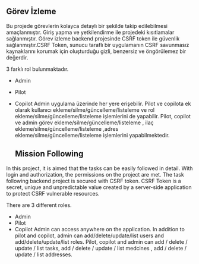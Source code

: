 ## Görev İzleme

Bu projede görevlerin kolayca detaylı bir şekilde takip edilebilmesi amaçlanmıştır. Giriş yapma ve yetkilendirme ile projedeki kısıtlamalar sağlanmıştır. Görev izleme backend projesinde CSRF token ile güvenlik sağlanmıştır.CSRF Token, sunucu taraflı bir uygulamanın CSRF savunmasız kaynaklarını korumak için oluşturduğu gizli, benzersiz ve öngörülemez bir değerdir.

3 farklı rol bulunmaktadır.
+ Admin
+ Pilot
+ Copilot
  Admin uygulama üzerinde her yere erişebilir. Pilot ve copilota ek olarak kullanıcı ekleme/silme/güncelleme/listeleme ve rol ekleme/silme/güncelleme/listeleme işlemlerini de yapabilir. Pilot, copilot ve admin görev ekleme/silme/güncelleme/listeleme , ilaç ekleme/silme/güncelleme/listeleme ,adres ekleme/silme/güncelleme/listeleme işlemlerini yapabilmektedir.

  ## Mission Following

In this project, it is aimed that the tasks can be easily followed in detail. With login and authorization, the permissions on the project are met. The task following backend project is secured with CSRF token. CSRF Token is a secret, unique and unpredictable value created by a server-side application to protect CSRF vulnerable resources.

There are 3 different roles.
+ Admin
+ Pilot
+ Copilot
  Admin can access anywhere on the application. In addition to pilot and copilot, admin can add/delete/update/list users and add/delete/update/list roles. Pilot, copilot and admin can add / delete / update / list tasks, add / delete / update / list medcines , add / delete / update / list addresses.

